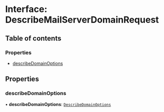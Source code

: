 # Interface: DescribeMailServerDomainRequest

## Table of contents

### Properties

- [describeDomainOptions](DescribeMailServerDomainRequest.md#describedomainoptions)

## Properties

### describeDomainOptions

• **describeDomainOptions**: [`DescribeDomainOptions`](DescribeDomainOptions.md)
